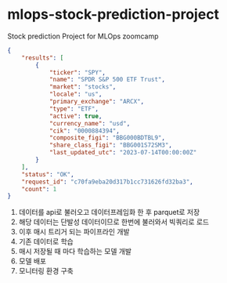 # mlops-stock-prediction-project
Stock prediction Project for MLOps zoomcamp

```json
{
    "results": [
        {
            "ticker": "SPY",
            "name": "SPDR S&P 500 ETF Trust",
            "market": "stocks",
            "locale": "us",
            "primary_exchange": "ARCX",
            "type": "ETF",
            "active": true,
            "currency_name": "usd",
            "cik": "0000884394",
            "composite_figi": "BBG000BDTBL9",
            "share_class_figi": "BBG001S72SM3",
            "last_updated_utc": "2023-07-14T00:00:00Z"
        }
    ],
    "status": "OK",
    "request_id": "c70fa9eba20d317b1cc731626fd32ba3",
    "count": 1
}
```

1. 데이터를 api로 불러오고 데이터프레임화 한 후 parquet로 저장
2. 해당 데이터는 단발성 데이터이므로 한번에 불러와서 빅쿼리로 로드
3. 이후 매시 트리거 되는 파이프라인 개발
4. 기존 데이터로 학습
5. 매시 저장될 때 마다 학습하는 모델 개발
6. 모델 배포
7. 모니터링 환경 구축